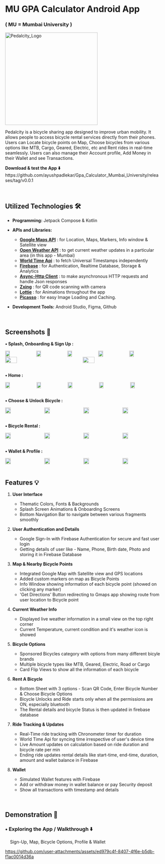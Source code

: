 # MU GPA Calculator Android App
### ( MU = Mumbai University )

<div align="left">
    <img src="Screenshots/Pedalcity Logo.png" alt="Pedalcity_Logo" width="300">
</div>

Pedalcity is a bicycle sharing app designed to improve urban mobility. It allows people to access bicycle rental services directly from their phones. Users can Locate bicycle points on Map, Choose bicycles from various options like MTB, Cargo, Geared, Electric, etc and Rent rides in real-time seamlessly. Users can also manage their Account profile, Add Money in their Wallet and see Transactions.

<p><b> Download & test the App ⬇️</b> </br>
    https://github.com/ayushpadlekar/Gpa_Calculator_Mumbai_University/releases/tag/v0.0.1 </p>

</br>

## Utilized Technologies 🛠️
 - **Programming:** Jetpack Compose & Kotlin

 - **APIs and Libraries:**
   - [**Google Maps API**](https://developers.google.com/maps/documentation/android-sdk) : for Location, Maps, Markers, Info window & Satellite view
   - [**Open Weather API**](https://openweathermap.org/api) : to get current weather updates in a particular area (in this app - Mumbai)
   - [**World Time Api**](https://worldtimeapi.org) : to fetch Universal Timestamps independently
   - [**Firebase**](https://firebase.google.com) : for Authentication, Realtime Database, Storage & Analytics
   - [**Async-Http Client**](https://github.com/android-async-http/android-async-http) : to make asynchronous HTTP requests and handle Json responses
   - [**Zxing**](https://github.com/zxing/zxing) : for QR code scanning with camera
   - [**Lottie**](https://lottiefiles.com) : for Animations throughout the app
   - [**Picasso**](https://github.com/square/picasso) : for easy Image Loading and Caching.

 - **Development Tools:** Android Studio, Figma, Github

</br>

## Screenshots 📸

**• Splash, Onboarding & Sign Up :**

<div style="display: flex; overflow-x: auto; white-space: nowrap;">
  <img src="Screenshots/Splash, Onboarding & Signup/Splash.png" style="flex: 1 0 auto; width: 15%;">
  <img src="Screenshots/Splash, Onboarding & Signup/Onboarding1.png" style="flex: 1 0 auto; width: 15%;">
  <img src="Screenshots/Splash, Onboarding & Signup/Onboarding2.png" style="flex: 1 0 auto; width: 15%;">
  <img src="Screenshots/Splash, Onboarding & Signup/Onboarding3.png" style="flex: 1 0 auto; width: 15%;">
  <img src="Screenshots/Splash, Onboarding & Signup/Onboarding4.png" style="flex: 1 0 auto; width: 15%;">
</div>

<div style="display: flex; overflow-x: auto; white-space: nowrap;">
  <img src="Screenshots/Splash, Onboarding & Signup/SignIn google.png" style="flex: 1 0 auto; width: 15%;">
  <img src="Screenshots/Splash, Onboarding & Signup/SignIn google choose acc.png" style="flex: 1 0 auto; width: 15%;">
</div>
</br>

**• Home :**

<div style="display: flex; overflow-x: auto; white-space: nowrap;">
  <img src="Screenshots/Home/Home Main.png" style="flex: 1 0 auto; width: 15%;">
    &nbsp;
  <img src="Screenshots/Home/Home Satellite.png" style="flex: 1 0 auto; width: 15%;">
    &nbsp;
  <img src="Screenshots/Home/Home Bottom Sheet.png" style="flex: 1 0 auto; width: 15%;">
    &nbsp;
  <img src="Screenshots/Home/Scan QR.png" style="flex: 1 0 auto; width: 15%;">
    &nbsp;
  <img src="Screenshots/Home/Enter Number Dialog.png" style="flex: 1 0 auto; width: 15%;">
</div>
</br>

**• Choose & Unlock Bicycle :**

<div style="display: flex; overflow-x: auto; white-space: nowrap;">
  <img src="Screenshots/Choose & Unlock Bicycle/Choose Bicycle.png" style="flex: 1 0 auto; width: 15%;">
    &nbsp;
  <img src="Screenshots/Choose & Unlock Bicycle/Bicycle Numbers.png" style="flex: 1 0 auto; width: 15%;">
    &nbsp;
  <img src="Screenshots/Choose & Unlock Bicycle/Reconfirm Number.png" style="flex: 1 0 auto; width: 15%;">
    &nbsp;
  <img src="Screenshots/Choose & Unlock Bicycle/Bicycle Unlock Anim.png" style="flex: 1 0 auto; width: 15%;">
</div>
</br>

**• Bicycle Rental :**

<div style="display: flex; overflow-x: auto; white-space: nowrap;">
  <img src="Screenshots/Bicycle Rental/Ongoing Ride.png" style="flex: 1 0 auto; width: 15%;">
    &nbsp;
  <img src="Screenshots/Bicycle Rental/Ongoing Ride Home.png" style="flex: 1 0 auto; width: 15%;">
    &nbsp;
  <img src="Screenshots/Bicycle Rental/End Ride Dialog.png" style="flex: 1 0 auto; width: 15%;">
    &nbsp;
  <img src="Screenshots/Bicycle Rental/Ride Summary.png" style="flex: 1 0 auto; width: 15%;">
</div>
</br>

**• Wallet & Profile :**

<div style="display: flex; overflow-x: auto; white-space: nowrap;">
  <img src="Screenshots/Wallet, Profile, Exit dialog/Wallet screen.png" style="flex: 1 0 auto; width: 15%;">
    &nbsp;
  <img src="Screenshots/Wallet, Profile, Exit dialog/Wallet Add Money.png" style="flex: 1 0 auto; width: 15%;">
    &nbsp;
  <img src="Screenshots/Wallet, Profile, Exit dialog/Wallet Transactions.png" style="flex: 1 0 auto; width: 15%;">
    &nbsp;
  <img src="Screenshots/Wallet, Profile, Exit dialog/Profile screen.png" style="flex: 1 0 auto; width: 15%;">
</div>

</br>

## Features 💡

1. **User Interface**
    - Thematic Colors, Fonts & Backgrounds
    - Splash Screen Animations & Onboarding Screens
    - Bottom Navigation Bar to navigate between various fragments smoothly

2. **User Authentication and Details**
    - Google Sign-In with Firebase Authentication for secure and fast user login
    - Getting details of user like - Name, Phone, Birth date, Photo and storing it in Firebase Database

3. **Map & Nearby Bicycle Points**
    - Integrated Google Map with Satellite view and GPS locations
    - Added custom markers on map as Bicycle Points
    - Info Window showing information of each bicycle point (showed on clicking any marker)
    - 'Get Directions' Button redirecting to Gmaps app showing route from user location to Bicycle point

4. **Current Weather Info**
    - Displayed live weather information in a small view on the top right corner
    - Current Temperature, current condition and it's weather icon is showed

5. **Bicycle Options**
    - Sponsored Bicycles category with options from many different bicyle brands
    - Multiple bicycle types like MTB, Geared, Electric, Road or Cargo
    - Card Flip Views to show all the information of each bicycle

6. **Rent A Bicycle**
    - Bottom Sheet with 3 options - Scan QR Code, Enter Bicycle Number & Choose Bicycle Options
    - Bicycle Unlocks and Ride starts only when all the permissions are ON, especially bluetooth
    - The Rental details and bicycle Status is then updated in firebase database

7. **Ride Tracking & Updates**
    - Real-Time ride tracking with Chronometer timer for duration
    - World Time Api for syncing time irrespective of user's device time
    - Live Amount updates on calculation based on ride duration and bicycle rate per min
    - Ending ride updates rental details like start-time, end-time, duration, amount and wallet balance in Firebase

7. **Wallet**
    - Simulated Wallet features with Firebase
    - Add or withdraw money in wallet balance or pay Security deposit
    - Show all transactions with timestamp and details

</br>

## Demonstration 📲

### • Exploring the App / Walkthrough ⬇️
&nbsp; &nbsp; Sign-Up, Map, Bicycle Options, Profile & Wallet

https://github.com/user-attachments/assets/ed979c4f-8407-4f6e-b5db-f1ac0014d36a

</br>
